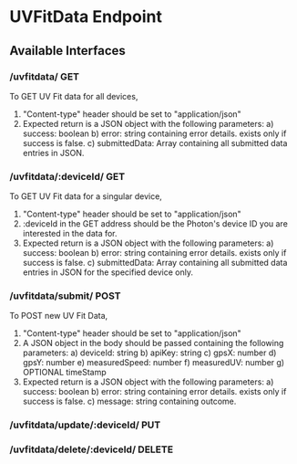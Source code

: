 # UVFitData Endpoint

## Available Interfaces

### /uvfitdata/ GET

To GET UV Fit data for all devices,
1. "Content-type" header should be set to "application/json"
2. Expected return is a JSON object with the following parameters:
    a) success: boolean
    b) error: string containing error details. exists only if success is false.
    c) submittedData: Array containing all submitted data entries in JSON.

### /uvfitdata/:deviceId/ GET

To GET UV Fit data for a singular device,
1. "Content-type" header should be set to "application/json"
2. :deviceId in the GET address should be the Photon's device ID you are interested in the data for.
3. Expected return is a JSON object with the following parameters:
    a) success: boolean
    b) error: string containing error details. exists only if success is false.
    c) submittedData: Array containing all submitted data entries in JSON for the specified device only.

### /uvfitdata/submit/ POST

To POST new UV Fit Data,
1. "Content-type" header should be set to "application/json"
2. A JSON object in the body should be passed containing the following parameters:
    a) deviceId: string
    b) apiKey: string
    c) gpsX: number
    d) gpsY: number
    e) measuredSpeed: number
    f) measuredUV: number
    g) OPTIONAL timeStamp
3. Expected return is a JSON object with the following parameters:
    a) success: boolean
    b) error: string containing error details. exists only if success is false.
    c) message: string containing outcome.


### /uvfitdata/update/:deviceId/ PUT

### /uvfitdata/delete/:deviceId/ DELETE
